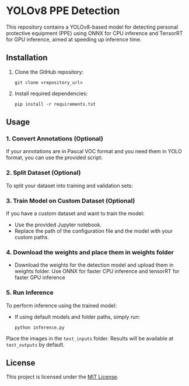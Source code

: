 # YOLOv8 PPE Detection

This repository contains a YOLOv8-based model for detecting personal protective equipment (PPE) using ONNX for CPU inference and TensorRT for GPU inference, aimed at speeding up inference time.

## Installation

1. Clone the GitHub repository:

    ```
    git clone <repository_url>
    ```

2. Install required dependencies:

    ```
    pip install -r requirements.txt
    ```

## Usage

### 1. Convert Annotations (Optional)

If your annotations are in Pascal VOC format and you need them in YOLO format, you can use the provided script:


### 2. Split Dataset (Optional)

To split your dataset into training and validation sets:


### 3. Train Model on Custom Dataset (Optional)

If you have a custom dataset and want to train the model:

- Use the provided Jupyter notebook.
- Replace the path of the configuration file and the model with your custom paths.

### 4. Download the weights and place them in weights folder

 - Download the weights for the detection model and upload them in weights folder. Use ONNX for faster CPU inference and tensorRT for faster GPU inference

### 5. Run Inference

To perform inference using the trained model:


- If using default models and folder paths, simply run:

    ```
    python inference.py
    ```

Place the images in the `test_inputs` folder. Results will be available at `test_outputs` by default.

## License

This project is licensed under the [MIT License](LICENSE).

